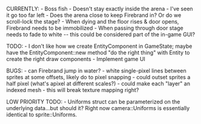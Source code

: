 CURRENTLY:
    - Boss fish
        - Doesn't stay exactly inside the arena - I've seen it go too far left
        - Does the arena close to keep Firebrand in? Or do we scroll-lock the stage?
        - When dying and the floor rises & door opens, Firebrand needs to be immobilized
        - When passing through door stage needs to fade to white -- this could be considered part of the in-game GUI?

TODO:
    - I don't like how we create EntityComponent in GameState; maybe have the EntityComponent::new method "do the right thing" with Entity to create the right draw components
    - Implement game UI

BUGS:
    - can Firebrand jump in water?
    - white single-pixel lines between sprites at some offsets, likely do to pixel snapping
        - could outset sprites a half pixel (what's apixel at different scales?)
        - could make each "layer" an indexed mesh
            - this will break texture mapping right?

LOW PRIORITY TODO:
    - Uniforms struct can be parameterized on the underlying data...but should it? Right now camera::Uniforms is essentially identical to sprite::Uniforms.
